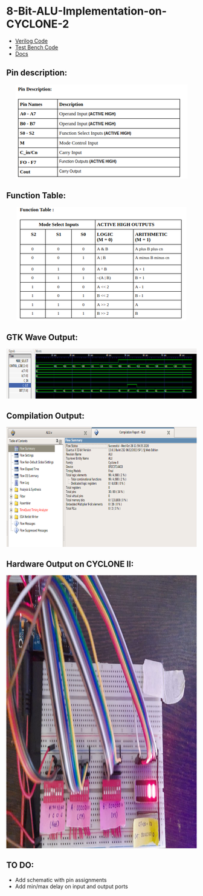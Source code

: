 # 8-Bit-ALU-Implementation-on-CYCLONE-2

- [Verilog Code](https://github.com/ombhilare999/8-Bit-ALU-implementation-on-CYCLONE-2/blob/main/ALU/ALU.v)
- [Test Bench Code](https://github.com/ombhilare999/8-Bit-ALU-implementation-on-CYCLONE-2/blob/main/ALU/ALU_TB.v)
- [Docs](https://github.com/ombhilare999/8-Bit-ALU-implementation-on-CYCLONE-2/blob/main/Assets/Omkar%20Bhilare%20-%208%20Bit%20ALU.pdf)
## Pin description:

<p align="center">
    <img width="455" height="249" src="/Assets/pin_description.png">
</p>

## Function Table:

<p align="center">
    <img width="450" height="299" src="/Assets/function_table.png">
</p>

## GTK Wave Output:

<p align="center">
    <img width="862" height="132" src="/Assets/gtkwave.png">
</p>

## Compilation Output:

<p align="center">
    <img width="746" height="316" src="/Assets/compilation.png">
</p>

## Hardware Output on CYCLONE II:

<p align="center">
    <img width="1280" height="720" src="/Assets/Hardware_Output.jpeg">
</p>

## TO DO:
- Add schematic with pin assignments
- Add min/max delay on input and output ports
